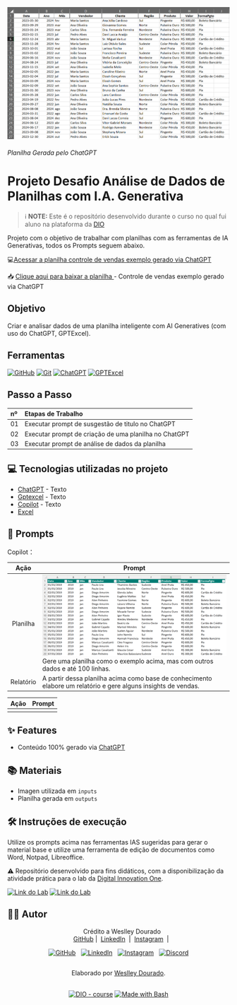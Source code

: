 

<p align="center">
<img 
    src="./outputs/controle-de-vendas-gerado.png"
    width="600" 
/>
    <h6>Planilha Gerada pelo ChatGPT </h6> 
</p>


# Projeto Desafio Análise de Dados de Planilhas com I.A. Generativa

 > ℹ️ **NOTE:** Este é o repositório desenvolvido durante o curso no qual fui aluno na plataforma da [DIO](https://dio.me)

Projeto com o objetivo de trabalhar com planilhas com as ferramentas de IA Generativas, todos os Prompts seguem abaixo.

💻[Acessar a planilha controle de vendas exemplo gerado via ChatGPT](./outputs/controle-de-vendas-exemplo-gerado-GPT.xlsx) 

📥 <a href="./outputs/controle-de-vendas-exemplo-gerado-GPT.xlsx" title="Baixar a Planilha"> Clique aqui para baixar a planilha 
</a>  - Controle de vendas exemplo gerado via ChatGPT

## Objetivo
Criar e analisar dados de uma planilha inteligente com AI Generatives (com uso do ChatGPT, GPTExcel).

## Ferramentas
[![GitHub](https://img.shields.io/badge/GitHub-000?style=for-the-badge&logo=github&logoColor=30A3DC)](https://docs.github.com/)
[![Git](https://img.shields.io/badge/Git-000?style=for-the-badge&logo=git&logoColor=E94D5F)](https://git-scm.com/doc) 
[![ChatGPT](https://img.shields.io/badge/ChatGPT-74AA9C?style=for-the-badge&logo=openai&logoColor=FFFFF)](https://chatgpt.com/)
[![GPTExcel](https://img.shields.io/badge/GPTExcel-A020F0?style=for-the-badge&logo=#&logoColor=FFFFF)](https://gptexcel.uk/) 


## Passo a Passo
<table>
  <thead>
    <tr align="left">
      <th>nº</th>
      <th>Etapas de Trabalho</th>
    </tr>
  </thead>
  <tbody align="left">
    <tr>
      <td>01</td>
      <td>Executar prompt de susgestão de titulo no ChatGPT</td>
    </tr>
    <tr>
      <td>02</td>
      <td>Executar prompt de criação de uma planilha no ChatGPT</td>
    </tr>
    <tr>
      <td>03</td>
      <td>Executar prompt de análise de dados da planilha</td>  
    </tr>
  </tbody>
</table>


## 💻 Tecnologias utilizadas no projeto

- [ChatGPT](https://chatgpt.com/) - Texto
- [Gptexcel](https://gptexcel.uk/) - Texto
- [Copilot](https://copilot.microsoft.com/) - Texto
- [Excel](https://www.microsoft.com/en/microsoft-365/excel)

## 🧠 Prompts

Copilot：

|   Ação   | Prompt                                                                     |
| :------: | ------------------------------------------------------------------------------------------------------------------------------------------------------------------------------------------------------------------------------------------------------------------------------ |
|  Planilha  | <img src="./inputs/controle-de-vendas-exemplo.png" width="600"/> <br> Gere uma planilha como o exemplo acima, mas com outros dados e até 100 linhas.  |
| Relatório | A partir dessa planilha acima como base de conhecimento elabore um relatório e gere alguns insights de vendas. |



|  Ação  |     Prompt   |                                                
| :----: | -------------------------------------------------------------------------------------- | 
|  |  |

## ✨ Features

- Conteúdo 100% gerado via [ChatGPT](https://chatgpt.com/)

## 📚 Materiais

- Imagen utilizada em `inputs`
- Planilha gerada em `outputs`

## 🛠️ Instruções de execução

Utilize os prompts acima nas ferramentas IAS sugeridas para gerar o material base e utilize uma ferramenta de edição de documentos como Word, Notpad, Libreoffice.

⚠️
Repositório desenvolvido para fins didáticos, com a disponibilização da atividade prática para o lab da [Digital Innovation One](https://www.dio.me/).

[![Link do Lab](https://img.shields.io/badge/▶-000?style=for-the-badge&logo=movie&logoColor=E94D5F)](https://web.dio.me/project/criando-um-podcast-com-ias/learning/14404448-7f07-4145-aa33-7be543a13afe?back=/track/coding-the-future-ia-generativa-microsoft-copilot&tab=undefined&moduleId=undefined) 
[![Link do Lab](https://img.shields.io/badge/Acesse%20o%20Lab%20na%20Plataforma-E94D5F?style=for-the-badge)](https://web.dio.me/project/criando-um-podcast-com-ias/learning/14404448-7f07-4145-aa33-7be543a13afe?back=/track/coding-the-future-ia-generativa-microsoft-copilot&tab=undefined&moduleId=undefined)

## 👨‍💻 Autor

<p>
    <img 
      align=left 
      margin=10 
      width=80 
      src=""
    />
    <p align=center>&nbsp&nbsp&nbsp Crédito a Weslley Dourado<br>
    &nbsp&nbsp&nbsp
    <a href="https://github.com/weslleydourado/">
    GitHub</a>&nbsp;|&nbsp;
    <a href="https://linkedin.com/in/weslleydourado">LinkedIn</a>
&nbsp;|&nbsp;
    <a href="https://instagram.com/weslley.dourado/">
    Instagram</a>
&nbsp;|&nbsp;</p>
</p>

<div align="center">

[![GitHub](https://img.shields.io/badge/GitHub-%23121011.svg?logo=github&logoColor=white)](https://github.com/weslleydourado/) &nbsp;
[![LinkedIn](https://img.shields.io/badge/Linkedin-%230077B5.svg?logo=linkedin&logoColor=white)](www.linkedin.com/in/weslleydourado) &nbsp;
[![Instagram](https://img.shields.io/badge/Instagram-%23E4405F.svg?logo=Instagram&logoColor=white)](https://instagram.com/weslley.dourado/) &nbsp;
[![Discord](https://img.shields.io/badge/Discord-%235865F2.svg?&logo=discord&logoColor=white)](https://discord.com/channels/@wllyid)
</div>

##
<div align="center">Elaborado por <a href="https://github.com/weslleydourado/">Weslley Dourado</a>.</div>
</br>
<p align="center">
<a href="https://dio.me/"><img src="https://img.shields.io/badge/DIO-Course-28DA77?logo=youtube" alt="DIO - course"></a>
<a href="https://www.gnu.org/software/bash/" title="Go to Bash homepage"><img src="https://img.shields.io/badge/Prompt-Project-blue?logo=gnu-bash&amp;logoColor=white" alt="Made with Bash"></a></p>